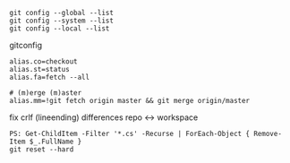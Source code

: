 ```
git config --global --list
git config --system --list
git config --local --list
```

gitconfig
```
alias.co=checkout
alias.st=status
alias.fa=fetch --all

# (m)erge (m)aster
alias.mm=!git fetch origin master && git merge origin/master
```

fix crlf (lineending) differences repo <-> workspace
```
PS: Get-ChildItem -Filter '*.cs' -Recurse | ForEach-Object { Remove-Item $_.FullName }
git reset --hard
```
